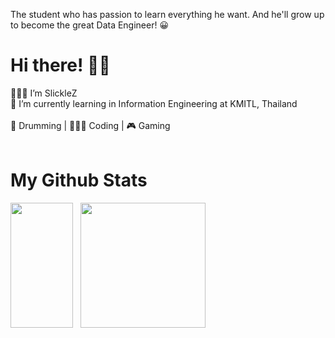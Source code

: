 The student who has passion to learn everything he want. And he'll grow up to become the great Data Engineer! 😀 <br/>
# Hi there! 👋🏻
👨🏻‍💻 I’m SlickleZ <br/>
🏫 I’m currently learning in Information Engineering at KMITL, Thailand <br/> <br/>
🥁 Drumming | 👨🏻‍💻 Coding | 🎮 Gaming <br/> <br/>
# My Github Stats
<img height="200rem" width="100rem" src="https://github-readme-stats.vercel.app/api/top-langs/?username=SlickleZ&theme=tokyonight&langs_count=5" /> &nbsp;
<img height="200rem" src="https://github-readme-stats.vercel.app/api/?username=SlickleZ&count_private=true&theme=tokyonight&showicons=true" />
